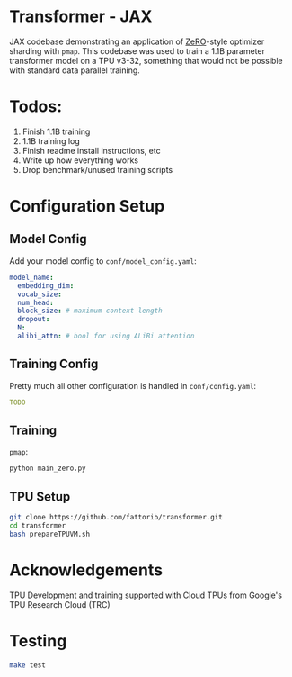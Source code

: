 # Transformer - JAX

JAX codebase demonstrating an application of [ZeRO](https://arxiv.org/abs/1910.02054)-style optimizer sharding with ```pmap```. This codebase was used to train a 1.1B parameter transformer model on a TPU v3-32, something that would not be possible with standard data parallel training. 

# Todos:
1. Finish 1.1B training 
2. 1.1B training log
3. Finish readme install instructions, etc 
4. Write up how everything works 
5. Drop benchmark/unused training scripts

# Configuration Setup

## Model Config

Add your model config to ```conf/model_config.yaml```:

```yaml
model_name:
  embedding_dim: 
  vocab_size: 
  num_head: 
  block_size: # maximum context length 
  dropout: 
  N: 
  alibi_attn: # bool for using ALiBi attention 
```

## Training Config
Pretty much all other configuration is handled in ```conf/config.yaml```:

```yaml
TODO
```


## Training 

```pmap```:

```bash 
python main_zero.py
```


## TPU Setup

```bash
git clone https://github.com/fattorib/transformer.git
cd transformer 
bash prepareTPUVM.sh
```

# Acknowledgements
TPU Development and training supported with Cloud TPUs from Google's TPU Research Cloud (TRC)


# Testing
```bash 
make test
```

